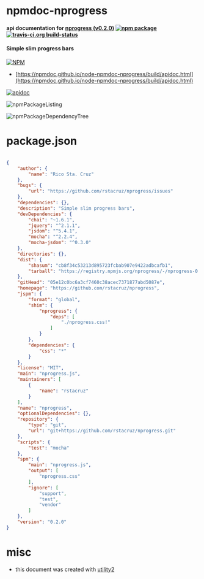 # npmdoc-nprogress

#### api documentation for  [nprogress (v0.2.0)](https://github.com/rstacruz/nprogress)  [![npm package](https://img.shields.io/npm/v/npmdoc-nprogress.svg?style=flat-square)](https://www.npmjs.org/package/npmdoc-nprogress) [![travis-ci.org build-status](https://api.travis-ci.org/npmdoc/node-npmdoc-nprogress.svg)](https://travis-ci.org/npmdoc/node-npmdoc-nprogress)

#### Simple slim progress bars

[![NPM](https://nodei.co/npm/nprogress.png?downloads=true&downloadRank=true&stars=true)](https://www.npmjs.com/package/nprogress)

- [https://npmdoc.github.io/node-npmdoc-nprogress/build/apidoc.html](https://npmdoc.github.io/node-npmdoc-nprogress/build/apidoc.html)

[![apidoc](https://npmdoc.github.io/node-npmdoc-nprogress/build/screenCapture.buildCi.browser.%252Ftmp%252Fbuild%252Fapidoc.html.png)](https://npmdoc.github.io/node-npmdoc-nprogress/build/apidoc.html)

![npmPackageListing](https://npmdoc.github.io/node-npmdoc-nprogress/build/screenCapture.npmPackageListing.svg)

![npmPackageDependencyTree](https://npmdoc.github.io/node-npmdoc-nprogress/build/screenCapture.npmPackageDependencyTree.svg)



# package.json

```json

{
    "author": {
        "name": "Rico Sta. Cruz"
    },
    "bugs": {
        "url": "https://github.com/rstacruz/nprogress/issues"
    },
    "dependencies": {},
    "description": "Simple slim progress bars",
    "devDependencies": {
        "chai": "~1.6.1",
        "jquery": "^2.1.1",
        "jsdom": "^5.4.1",
        "mocha": "^2.2.4",
        "mocha-jsdom": "^0.3.0"
    },
    "directories": {},
    "dist": {
        "shasum": "cb8f34c53213d895723fcbab907e9422adbcafb1",
        "tarball": "https://registry.npmjs.org/nprogress/-/nprogress-0.2.0.tgz"
    },
    "gitHead": "05e12c0bc6a3cf7460c38acec7371877abd5087e",
    "homepage": "https://github.com/rstacruz/nprogress",
    "jspm": {
        "format": "global",
        "shim": {
            "nprogress": {
                "deps": [
                    "./nprogress.css!"
                ]
            }
        },
        "dependencies": {
            "css": "*"
        }
    },
    "license": "MIT",
    "main": "nprogress.js",
    "maintainers": [
        {
            "name": "rstacruz"
        }
    ],
    "name": "nprogress",
    "optionalDependencies": {},
    "repository": {
        "type": "git",
        "url": "git+https://github.com/rstacruz/nprogress.git"
    },
    "scripts": {
        "test": "mocha"
    },
    "spm": {
        "main": "nprogress.js",
        "output": [
            "nprogress.css"
        ],
        "ignore": [
            "support",
            "test",
            "vendor"
        ]
    },
    "version": "0.2.0"
}
```



# misc
- this document was created with [utility2](https://github.com/kaizhu256/node-utility2)
